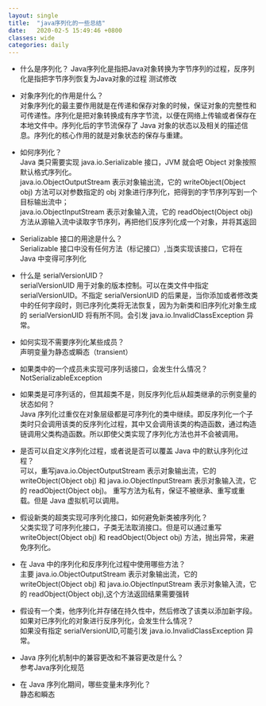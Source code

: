 ```yaml
---
layout: single
title:  "java序列化的一些总结"
date:   2020-02-5 15:49:46 +0800
classes: wide
categories: daily
---
```

* 什么是序列化？
Java序列化是指把Java对象转换为字节序列的过程，反序列化是指把字节序列恢复为Java对象的过程
测试修改
* 对象序列化的作用是什么？  
对象序列化的最主要作用就是在传递和保存对象的时候，保证对象的完整性和可传递性。序列化是把对象转换成有序字节流，以便在网络上传输或者保存在本地文件中。序列化后的字节流保存了 Java 对象的状态以及相关的描述信息。序列化的核心作用的就是对象状态的保存与重建。

* 如何序列化？  
Java 类只需要实现 java.io.Serializable 接口，JVM 就会吧 Object 对象按照默认格式序列化。  
java.io.ObjectOutputStream 表示对象输出流，它的 writeObject(Object obj) 方法可以对参数指定的 obj 对象进行序列化，把得到的字节序列写到一个目标输出流中；  
java.io.ObjectInputStream 表示对象输入流，它的 readObject(Object obj) 方法从源输入流中读取字节序列，再把他们反序列化成一个对象，并将其返回  

* Serializable 接口的用途是什么？  
Serializable 接口中没有任何方法（标记接口）,当类实现该接口，它将在 Java 中变得可序列化

* 什么是 serialVersionUID？  
serialVersionUID 用于对象的版本控制。可以在类文件中指定 serialVersionUID。不指定 serialVersionUID 的后果是，当你添加或者修改类中的任何字段时，则已序列化类将无法恢复，因为为新类和旧序列化对象生成的 serialVersionUID 将有所不同。会引发 java.io.InvalidClassException 异常。

* 如何实现不需要序列化某些成员？  
声明变量为静态或瞬态（transient）

* 如果类中的一个成员未实现可序列话接口，会发生什么情况？  
NotSerializableException 

* 如果类是可序列话的，但其超类不是，则反序列化后从超类继承的示例变量的状态如何？  
Java 序列化过重仅在对象层级都是可序列化的类中继续。即反序列化一个子类时只会调用该类的反序列化过程，其中又会调用该类的构造函数，通过构造链调用父类构造函数。所以即使父类实现了序列化方法也并不会被调用。

* 是否可以自定义序列化过程，或者说是否可以覆盖 Java 中的默认序列化过程？  
可以，重写java.io.ObjectOutputStream 表示对象输出流，它的 writeObject(Object obj) 和 java.io.ObjectInputStream 表示对象输入流，它的 readObject(Object obj)。
重写方法为私有，保证不被继承、重写或重载。但是 Java 虚拟机可以调用。

* 假设新类的超类实现可序列化接口，如何避免新类被序列化？  
父类实现了可序列化接口，子类无法取消接口。但是可以通过重写 writeObject(Object obj) 和 readObject(Object obj) 方法，抛出异常，来避免序列化。

* 在 Java 中的序列化和反序列化过程中使用哪些方法？  
主要 java.io.ObjectOutputStream 表示对象输出流，它的 writeObject(Object obj) 和 java.io.ObjectInputStream 表示对象输入流，它的 readObject(Object obj),这个方法返回结果需要强转

* 假设有一个类，他序列化并存储在持久性中，然后修改了该类以添加新字段。如果对已序列化的对象进行反序列化，会发生什么情况？  
如果没有指定 serialVersionUID,可能引发 java.io.InvalidClassException 异常。

* Java 序列化机制中的兼容更改和不兼容更改是什么？  
参考Java序列化规范

* 在 Java 序列化期间，哪些变量未序列化？  
静态和瞬态
